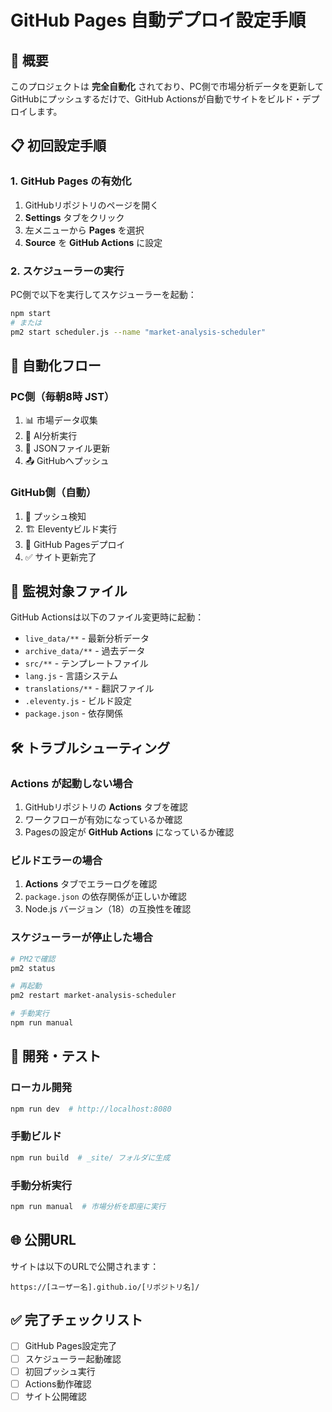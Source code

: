 # GitHub Pages 自動デプロイ設定手順

## 🎯 概要
このプロジェクトは **完全自動化** されており、PC側で市場分析データを更新してGitHubにプッシュするだけで、GitHub Actionsが自動でサイトをビルド・デプロイします。

## 📋 初回設定手順

### 1. GitHub Pages の有効化
1. GitHubリポジトリのページを開く
2. **Settings** タブをクリック
3. 左メニューから **Pages** を選択
4. **Source** を **GitHub Actions** に設定

### 2. スケジューラーの実行
PC側で以下を実行してスケジューラーを起動：
```bash
npm start
# または
pm2 start scheduler.js --name "market-analysis-scheduler"
```

## 🔄 自動化フロー

### PC側（毎朝8時 JST）
1. 📊 市場データ収集
2. 🤖 AI分析実行
3. 📄 JSONファイル更新
4. 📤 GitHubへプッシュ

### GitHub側（自動）
1. 🔔 プッシュ検知
2. 🏗️ Eleventyビルド実行
3. 🚀 GitHub Pagesデプロイ
4. ✅ サイト更新完了

## 📁 監視対象ファイル
GitHub Actionsは以下のファイル変更時に起動：
- `live_data/**` - 最新分析データ
- `archive_data/**` - 過去データ
- `src/**` - テンプレートファイル
- `lang.js` - 言語システム
- `translations/**` - 翻訳ファイル
- `.eleventy.js` - ビルド設定
- `package.json` - 依存関係

## 🛠️ トラブルシューティング

### Actions が起動しない場合
1. GitHubリポジトリの **Actions** タブを確認
2. ワークフローが有効になっているか確認
3. Pagesの設定が **GitHub Actions** になっているか確認

### ビルドエラーの場合
1. **Actions** タブでエラーログを確認
2. `package.json` の依存関係が正しいか確認
3. Node.js バージョン（18）の互換性を確認

### スケジューラーが停止した場合
```bash
# PM2で確認
pm2 status

# 再起動
pm2 restart market-analysis-scheduler

# 手動実行
npm run manual
```

## 🔧 開発・テスト

### ローカル開発
```bash
npm run dev  # http://localhost:8080
```

### 手動ビルド
```bash
npm run build  # _site/ フォルダに生成
```

### 手動分析実行
```bash
npm run manual  # 市場分析を即座に実行
```

## 🌐 公開URL
サイトは以下のURLで公開されます：
```
https://[ユーザー名].github.io/[リポジトリ名]/
```

## ✅ 完了チェックリスト
- [ ] GitHub Pages設定完了
- [ ] スケジューラー起動確認
- [ ] 初回プッシュ実行
- [ ] Actions動作確認
- [ ] サイト公開確認